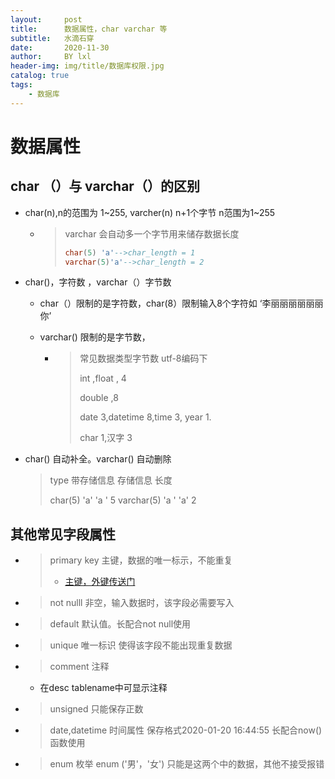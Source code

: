 ```yaml
---
layout:     post
title:      数据属性，char varchar 等
subtitle:   水滴石穿
date:       2020-11-30
author:     BY lxl
header-img: img/title/数据库权限.jpg
catalog: true
tags:
    - 数据库
---
```


#  数据属性

##  char （）与 varchar（）的区别

- char(n),n的范围为 1~255, varcher(n) n+1个字节 n范围为1~255

  - >varchar 会自动多一个字节用来储存数据长度
    >
    >```sql
    >char(5) 'a'-->char_length = 1
    >varchar(5)'a'-->char_length = 2
    >```

- char()，字符数 ，varchar（）字节数

  - char（）限制的是字符数，char(8）限制输入8个字符如 ‘李丽丽丽丽丽丽你’

  - varchar() 限制的是字节数，

    - >常见数据类型字节数 utf-8编码下
      >
      >int ,float , 4
      >
      >double ,8
      >
      >date 3,datetime 8,time 3, year 1.
      >
      >char 1,汉字 3

- char() 自动补全。varchar() 自动删除

  >type  带存储信息 存储信息   长度
  >
  >char(5)     'a'            'a    '		5
  >varchar(5)  'a    '      'a'			2

##  其他常见字段属性

- >primary key 主键，数据的唯一标示，不能重复
  >
  >- [主键，外键传送门](https://www.runoob.com/mysql/mysql-data-types.html)

- >not nulll 非空，输入数据时，该字段必需要写入

- >default 默认值。长配合not null使用

- >unique 唯一标识  使得该字段不能出现重复数据

- >comment 注释

  - 在desc tablename中可显示注释

- > unsigned 只能保存正数

- >date,datetime 时间属性 保存格式2020-01-20 16:44:55 长配合now()函数使用

- >enum 枚举 enum ('男'，'女') 只能是这两个中的数据，其他不接受报错